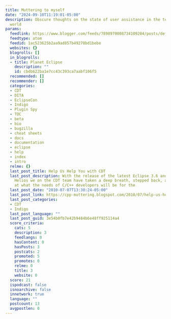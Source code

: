 ```yaml
---
title: Muttering to myself
date: "2024-09-10T11:19:01-05:00"
description: Obscure thoughts on the state of user assistance in the technological
  world
params:
  feedlink: https://www.blogger.com/feeds/7898970008734109284/posts/default
  feedtype: atom
  feedid: 1ac523625b2aa9ad857b49278bd1bebe
  websites: {}
  blogrolls: []
  in_blogrolls:
  - title: Planet Eclipse
    description: ""
    id: cbdb622ba1e7cc43c393ca7aabf106f5
  recommended: []
  recommender: []
  categories:
  - CDT
  - DITA
  - EclipseCon
  - Indigo
  - Plugin Spy
  - TOC
  - beta
  - bio
  - bugzilla
  - cheat sheets
  - docs
  - documentation
  - eclipse
  - help
  - index
  - intro
  relme: {}
  last_post_title: Help Us Help You with CDT
  last_post_description: With the release of the latest Eclipse 3.6 and CDT 7.0 in
    Helios we on the CDT team have taken a deep breath, stepped back, and looked hard
    at what the needs of C/C++ developers will be for the
  last_post_date: "2010-07-07T13:38:24-05:00"
  last_post_link: https://cpp-muttering.blogspot.com/2010/07/help-us-help-you-with-cdt.html
  last_post_categories:
  - CDT
  - Indigo
  last_post_language: ""
  last_post_guid: 3e54b0fb7e42b9484b6e48ff925114a4
  score_criteria:
    cats: 5
    description: 3
    feedlangs: 0
    hasContent: 0
    hasPosts: 3
    postcats: 2
    promoted: 5
    promotes: 0
    relme: 0
    title: 3
    website: 0
  score: 21
  ispodcast: false
  isnoarchive: false
  innetwork: true
  language: ""
  postcount: 13
  avgpostlen: 0
---
```

